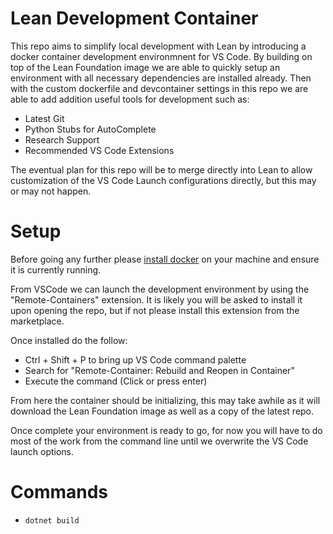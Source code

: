 
# Lean Development Container

This repo aims to simplify local development with Lean by introducing a docker container development environmnent for VS Code. By building on top of the Lean Foundation image we are able to quickly setup an environment with all necessary dependencies are installed already. Then with the custom dockerfile and devcontainer settings in this repo we are able to add addition useful tools for development such as:

- Latest Git
- Python Stubs for AutoComplete
- Research Support
- Recommended VS Code Extensions

The eventual plan for this repo will be to merge directly into Lean to allow customization of the VS Code Launch configurations directly, but this may or may not happen. 

# Setup

Before going any further please [install docker](https://docs.docker.com/get-docker/) on your machine and ensure it is currently running.

From VSCode we can launch the development environment by using the "Remote-Containers" extension. It is likely you will be asked to install it upon opening the repo, but if not please install this extension from the marketplace. 

Once installed do the follow:
- Ctrl + Shift + P to bring up VS Code command palette
- Search for "Remote-Container: Rebuild and Reopen in Container"
- Execute the command (Click or press enter)

From here the container should be initializing, this may take awhile as it will download the Lean Foundation image as well as a copy of the latest repo.

Once complete your environment is ready to go, for now you will have to do most of the work from the command line until we overwrite the VS Code launch options.

# Commands
- `dotnet build`